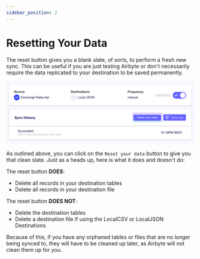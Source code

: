 ```yaml
---
sidebar_position: 2
---
```


# Resetting Your Data

The reset button gives you a blank slate, of sorts, to perform a fresh new sync. This can be useful if you are just testing Airbyte or don't necessarily require the data replicated to your destination to be saved permanently.

![](../.gitbook/assets/reset_your_data_1.png)

As outlined above, you can click on the `Reset your data` button to give you that clean slate. Just as a heads up, here is what it does and doesn't do:

The reset button **DOES**:

* Delete all records in your destination tables
* Delete all records in your destination file

The reset button **DOES NOT**:

* Delete the destination tables
* Delete a destination file if using the LocalCSV or LocalJSON Destinations

Because of this, if you have any orphaned tables or files that are no longer being synced to, they will have to be cleaned up later, as Airbyte will not clean them up for you.

